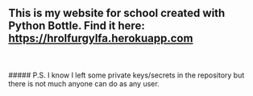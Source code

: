 ## This is my website for school created with Python Bottle. Find it here: https://hrolfurgylfa.herokuapp.com
<br>
<br>
##### P.S. I know I left some private keys/secrets in the repository but there is not much anyone can do as any user. 
